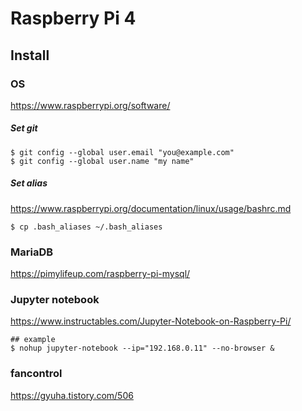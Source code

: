 # Raspberry Pi 4

## Install
### OS
https://www.raspberrypi.org/software/

##### Set git
```
$ git config --global user.email "you@example.com"
$ git config --global user.name "my name"
```
##### Set alias
https://www.raspberrypi.org/documentation/linux/usage/bashrc.md
```
$ cp .bash_aliases ~/.bash_aliases
```

### MariaDB
https://pimylifeup.com/raspberry-pi-mysql/

### Jupyter notebook
https://www.instructables.com/Jupyter-Notebook-on-Raspberry-Pi/
```
## example
$ nohup jupyter-notebook --ip="192.168.0.11" --no-browser &
```

### fancontrol
https://gyuha.tistory.com/506
